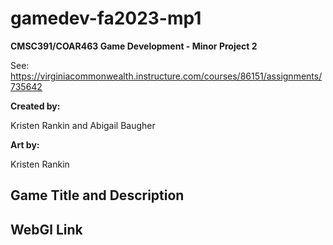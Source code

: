 # gamedev-fa2023-mp1
**CMSC391/COAR463 Game Development - Minor Project 2**

See:
  <https://virginiacommonwealth.instructure.com/courses/86151/assignments/735642>
  

**Created by:**

Kristen Rankin and Abigail Baugher

**Art by:**

Kristen Rankin

## Game Title and Description

## WebGl Link



